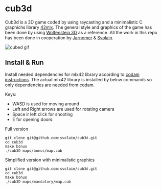 # cub3d

Cub3d is a 3D game coded by using raycasting and a minimalistic C graphichs library [42mlx](https://github.com/codam-coding-college/MLX42). The general style and graphics of the game has been done by using [Wolfenstein 3D](https://fr.wikipedia.org/wiki/Wolfenstein_3D) as a reference. All the work in this repo has been done in cooperation by [Jarnomer](https://github.com/Jarnomer) & [Svolain](https://github.com/svolain).

![cubed gif](gif/cubd-gif.gif)

## Install & Run

Install needed dependencies for mlx42 library according to [codam instructions](https://github.com/codam-coding-college/MLX42?tab=readme-ov-file#for-linux). The actual mlx42 library is installed by below commands so only dependencies are needed from codam.

Keys:

- WASD is used for moving around
- Left and Right arrows are used for rotating camera
- Space ir left click for shooting
- E for opening doors

Full version
```
git clone git@github.com:svolain/cub3d.git
cd cub3d
make bonus
./cub3D maps/bonus/map.cub
```

Simplified version with minimalistic graphics
```
git clone git@github.com:svolain/cub3d.git
cd cub3d
make bonus
./cub3D maps/mandatory/map.cub 
```